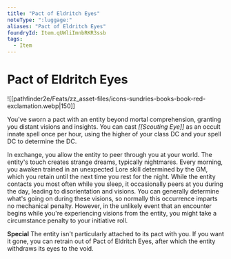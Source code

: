 ```yaml
---
title: "Pact of Eldritch Eyes"
noteType: ":luggage:"
aliases: "Pact of Eldritch Eyes"
foundryId: Item.qUWliImnbRKR3ssb
tags:
  - Item
---
```


# Pact of Eldritch Eyes
![[pathfinder2e/Feats/zz_asset-files/icons-sundries-books-book-red-exclamation.webp|150]]

You've sworn a pact with an entity beyond mortal comprehension, granting you distant visions and insights. You can cast _[[Scouting Eye]]_ as an occult innate spell once per hour, using the higher of your class DC and your spell DC to determine the DC.

In exchange, you allow the entity to peer through you at your world. The entity's touch creates strange dreams, typically nightmares. Every morning, you awaken trained in an unexpected Lore skill determined by the GM, which you retain until the next time you rest for the night. While the entity contacts you most often while you sleep, it occasionally peers at you during the day, leading to disorientation and visions. You can generally determine what's going on during these visions, so normally this occurrence imparts no mechanical penalty. However, in the unlikely event that an encounter begins while you're experiencing visions from the entity, you might take a circumstance penalty to your initiative roll.

**Special** The entity isn't particularly attached to its pact with you. If you want it gone, you can retrain out of Pact of Eldritch Eyes, after which the entity withdraws its eyes to the void.
